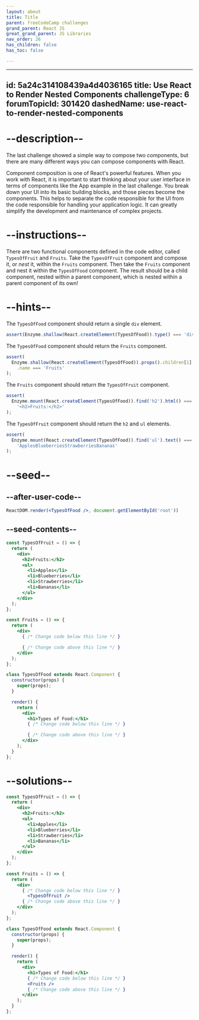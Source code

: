 ```yaml
---
layout: about
title: Title
parent: freeCodeCamp challenges
grand_parent: React JS
great_grand_parent: JS Libraries
nav_order: 26
has_children: false
has_toc: false

---
```

---
id: 5a24c314108439a4d4036165
title: Use React to Render Nested Components
challengeType: 6
forumTopicId: 301420
dashedName: use-react-to-render-nested-components
---

# --description--

The last challenge showed a simple way to compose two components, but there are many different ways you can compose components with React.

Component composition is one of React's powerful features. When you work with React, it is important to start thinking about your user interface in terms of components like the App example in the last challenge. You break down your UI into its basic building blocks, and those pieces become the components. This helps to separate the code responsible for the UI from the code responsible for handling your application logic. It can greatly simplify the development and maintenance of complex projects.

# --instructions--

There are two functional components defined in the code editor, called `TypesOfFruit` and `Fruits`. Take the `TypesOfFruit` component and compose it, or *nest* it, within the `Fruits` component. Then take the `Fruits` component and nest it within the `TypesOfFood` component. The result should be a child component, nested within a parent component, which is nested within a parent component of its own!

# --hints--

The `TypesOfFood` component should return a single `div` element.

```js
assert(Enzyme.shallow(React.createElement(TypesOfFood)).type() === 'div');
```

The `TypesOfFood` component should return the `Fruits` component.

```js
assert(
  Enzyme.shallow(React.createElement(TypesOfFood)).props().children[1].type
    .name === 'Fruits'
);
```

The `Fruits` component should return the `TypesOfFruit` component.

```js
assert(
  Enzyme.mount(React.createElement(TypesOfFood)).find('h2').html() ===
    '<h2>Fruits:</h2>'
);
```

The `TypesOfFruit` component should return the `h2` and `ul` elements.

```js
assert(
  Enzyme.mount(React.createElement(TypesOfFood)).find('ul').text() ===
    'ApplesBlueberriesStrawberriesBananas'
);
```

# --seed--

## --after-user-code--

```jsx
ReactDOM.render(<TypesOfFood />, document.getElementById('root'))
```

## --seed-contents--

```jsx
const TypesOfFruit = () => {
  return (
    <div>
      <h2>Fruits:</h2>
      <ul>
        <li>Apples</li>
        <li>Blueberries</li>
        <li>Strawberries</li>
        <li>Bananas</li>
      </ul>
    </div>
  );
};

const Fruits = () => {
  return (
    <div>
      { /* Change code below this line */ }

      { /* Change code above this line */ }
    </div>
  );
};

class TypesOfFood extends React.Component {
  constructor(props) {
    super(props);
  }

  render() {
    return (
      <div>
        <h1>Types of Food:</h1>
        { /* Change code below this line */ }

        { /* Change code above this line */ }
      </div>
    );
  }
};
```

# --solutions--

```jsx
const TypesOfFruit = () => {
  return (
    <div>
      <h2>Fruits:</h2>
      <ul>
        <li>Apples</li>
        <li>Blueberries</li>
        <li>Strawberries</li>
        <li>Bananas</li>
      </ul>
    </div>
  );
};

const Fruits = () => {
  return (
    <div>
      { /* Change code below this line */ }
        <TypesOfFruit />
      { /* Change code above this line */ }
    </div>
  );
};

class TypesOfFood extends React.Component {
  constructor(props) {
    super(props);
  }

  render() {
    return (
      <div>
        <h1>Types of Food:</h1>
        { /* Change code below this line */ }
        <Fruits />
        { /* Change code above this line */ }
      </div>
    );
  }
};
```
